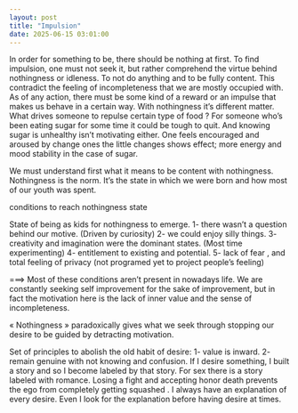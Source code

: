 ```yaml
---
layout: post
title: "Impulsion"
date: 2025-06-15 03:01:00
---
```


In order for something to be, there should be nothing at first. To find impulsion, one must not seek it, but rather comprehend the virtue behind nothingness or idleness. To not do anything and to be fully content. This contradict the feeling of incompleteness that we are mostly occupied with.
As of any action, there must be some kind of a reward or an impulse that makes us behave in a certain way. With nothingness it’s different matter. What drives someone to repulse certain type of food ? For someone who’s been eating sugar for some time it could be tough to quit. And knowing sugar is unhealthy isn’t motivating either. One feels encouraged and aroused by change ones the little changes shows effect; more energy and mood stability in the case of sugar. 

We must understand first what it means to be content with nothingness.
Nothingness is the norm.
It’s the state in which we were born and how most of our youth was spent. 

conditions to reach nothingness state

State of being as kids for nothingness to emerge.
1- there wasn’t a question behind our motive. (Driven by curiosity)
2- we could enjoy silly things.
3- creativity and imagination were the dominant states. (Most time experimenting)
4- entitlement to existing and potential.
5- lack of fear , and total feeling of privacy (not programed yet to project people’s feeling)

===> Most of these conditions aren’t present in nowadays life. We are constantly seeking self improvement for the sake of improvement, but in fact the motivation here is the lack of inner value and the sense of incompleteness.    

« Nothingness » paradoxically gives what we seek through stopping our desire to be guided by detracting motivation.

Set of principles to abolish the old habit of desire:
1- value is inward.
2- remain genuine with not knowing and confusion.
If I desire something, I built a story and so I become labeled by that story. For sex there is a story labeled with romance. Losing a fight and accepting  honor death  prevents the ego from completely getting squashed . I always have an explanation of every desire. Even I look for the explanation before having desire at times.


